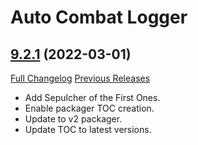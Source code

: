 # Auto Combat Logger

## [9.2.1](https://github.com/Talryn/AutoCombatLogger/tree/9.2.1) (2022-03-01)
[Full Changelog](https://github.com/Talryn/AutoCombatLogger/compare/9.2.0...9.2.1) [Previous Releases](https://github.com/Talryn/AutoCombatLogger/releases)

- Add Sepulcher of the First Ones.  
- Enable packager TOC creation.  
- Update to v2 packager.  
- Update TOC to latest versions.  
